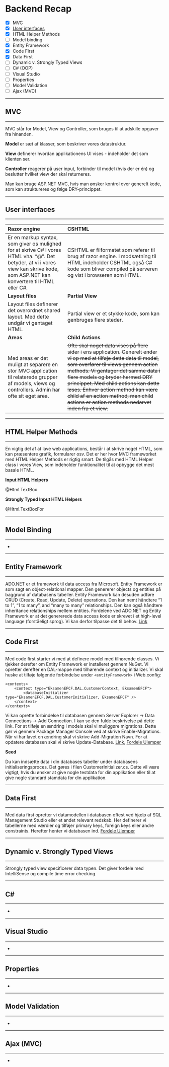 # Backend Recap

* [x] MVC
* [x] [User interfaces](http://steffenp.dk/weblog/user-interfaces-with-asp-net/)
* [x] HTML Helper Methods
* [ ] Model binding
* [x] Entity Framework
* [x] Code First
* [x] Data First
* [ ] Dynamic v. Strongly Typed Views
* [ ] C\# \(OOP\)
* [ ] Visual Studio
* [ ] Properties
* [ ] Model Validation
* [ ] Ajax \(MVC\)

---

## MVC

---

MVC står for Model, View og Controller, som bruges til at adskille opgaver fra hinanden.

**Model** er sæt af klasser, som beskriver vores datastruktur.

**View** definerer hvordan applikationens UI vises - indeholder det som klienten ser.

**Controller** reagerer på user input, forbinder til model \(hvis der er én\) og beslutter hvilket view der skal returneres.

Man kan bruge ASP.NET MVC, hvis man ønsker kontrol over generelt kode, som kan struktureres og følge DRY-princippet.

---

## User interfaces

---

| **Razor engine** | **CSHTML** |
| :--- | :--- |
| Er en markup syntax, som giver os mulighed for at skrive C\# i vores HTML vha. “@“. Det betyder, at vi i vores view kan skrive kode, som ASP.NET kan konvertere til HTML eller C\#. | CSHTML er filformatet som referer til brug af razor engine. I modsætning til HTML indeholder CSHTML også C\# kode som bliver compiled på serveren og vist i browseren som HTML. |
| **Layout files** | **Partial View** |
| Layout files definerer det overordnet shared layout. Med dette undgår vi gentaget HTML. | Partial view er et stykke kode, som kan genbruges flere steder. |
| **Areas** | **Child Actions** |
| Med areas er det muligt at separere en stor MVC application til relaterede grupper af models, views og controllers. Admin har ofte sit eget area. | ~~Ofte skal noget data vises på flere sider i ens application. Generelt ender vi op med at tilføje dette data til model, som overfører til views gennem action methods. Vi gentager det samme data i flere models og bryder hermed DRY princippet. Med child actions kan dette løses. Enhver action method kan være child af en action method, men child actions er action methods nedarvet inden fra et view.~~ |

---

## HTML Helper Methods

---

En vigtig del af at lave web applications, består i at skrive noget HTML, som kan præsentere grafik, formularer osv. Det er her hvor MVC frameworket med HTML Helper Methods er rigtig smart. De tilgås med HTML Helper class i vores View, som indeholder funktionalitet til at opbygge det mest basale HTML.

**Input HTML Helpers**

@Html.TextBox

**Strongly Typed Input HTML Helpers**

@Html.TextBoxFor

---

## Model Binding

---

-

---

## Entity Framework

---

ADO.NET er et framework til data access fra Microsoft. Entity Framework er som sagt en object-relational mapper. Den genererer objects og entities på baggrund af databasens tabeller. Entity Framework kan desuden udføre CRUD \(Create, Read, Update, Delete\) operations. Den kan nemt håndtere “1 to 1”, “1 to many”, and “many to many” relationships. Den kan også håndtere inheritance relationships mellem entities. Fordelene ved ADO.NET og Entity Framework er at det genererede data access kode er skrevet i et high-level language \(forståeligt sprog\). Vi kan derfor tilpasse det til behov. [Link](https://www.codeproject.com/articles/363040/an-introduction-to-entity-framework-for-absolute-b)

---

## Code First

---

Med code first starter vi med at definere model med tilhørende classes. Vi tjekker derefter om Entity Framework er installeret gennem NuGet. Vi opretter derefter en DAL-mappe med tilhørende context og initializer. Vi skal huske at tilføje følgende forbindelse under `<entityFramework>` i Web.config:

```
<contexts> 
    <context type="EksamenEFCF.DAL.CustomerContext, EksamenEFCF"> 
        <databaseInitializer type="EksamenEFCF.DAL.CustomerInitializer, EksamenEFCF" /> 
    </context> 
</contexts>
```

Vi kan oprette forbindelse til databasen gennem Server Explorer → Data Connections → Add Connection. I kan se den fulde beskrivelse på dette link. For at tilføje en ændring i models skal vi muliggøre migrations. Dette gør vi gennem Package Manager Console ved at skrive Enable-Migrations. Når vi har lavet en ændring skal vi skrive Add-Migration Navn. For at opdatere databasen skal vi skrive Update-Database. [Link](https://msdn.microsoft.com/en-us/data/jj193542), [Fordele Ulemper](http://roland.kierkels.net/c-asp-net/ef-model-vs-database-vs-code-first-approach/)

**Seed**

Du kan indsætte data i din databases tabeller under databasens initialiseringsproces. Det gøres i filen CustomerInitializer.cs. Dette vil være vigtigt, hvis du ønsker at give nogle testdata for din applikation eller til at give nogle standard stamdata for din applikation.

---

## Data First

---

Med data first opretter vi datamodellen i databasen oftest ved hjælp af SQL Management Studio eller et andet relevant redskab. Her definerer vi tabellerne med værdier og tilføjer primary keys, foreign keys eller andre constraints. Herefter henter vi databasen ind. [Fordele Ulemper](http://roland.kierkels.net/c-asp-net/ef-model-vs-database-vs-code-first-approach/)

---

## Dynamic v. Strongly Typed Views

---

Strongly typed view specificerer data typen. Det giver fordele med IntelliSense og compile time error checking.

---

## C\#

---

-

---

## Visual Studio

---

-

---

## Properties

---

-

---

## Model Validation

---

-

---

## Ajax \(MVC\)

---

-

